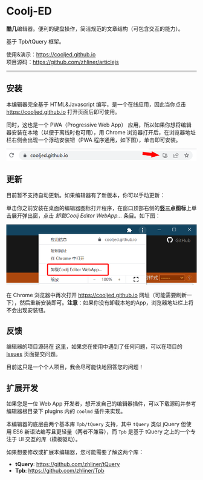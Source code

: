 # Coolj-ED

**酷几**编辑器。便利的键盘操作，简洁规范的文章结构（可包含交互的能力）。

基于 Tpb/tQuery 框架。

使用&演示：<https://cooljed.github.io><br>
项目源码：<https://github.com/zhliner/articlejs>

------

## 安装

本编辑器完全基于 HTML&Javascript 编写，是一个在线应用，因此当你点击 <https://cooljed.github.io> 打开页面后即可使用。

同时，这也是一个 PWA（Progressive Web App） 应用，所以如果你想将编辑器安装在本地（以便于离线时也可用），用 Chrome 浏览器打开后，在浏览器地址栏右侧会出现一个浮动安装钮（PWA 程序通用，如下图），单击即可安装。

![浏览器安装PWA](upload/data/images/install-pwa.png)


## 更新

目前暂不支持自动更新。如果编辑器有了新版本，你可以手动更新：

单击你之前安装在桌面的编辑器图标打开程序，在窗口顶部右侧的**竖三点图标**上单击展开弹出窗，点击 *卸载Coolj Editor WebApp...* 条目。如下图：

![浏览器卸载PWA](upload/data/images/uninstall-pwa.png)

在 Chrome 浏览器中再次打开 <https://cooljed.github.io> 网址（可能需要刷新一下），然后重新安装即可。**注意**：如果你没有卸载本地的App，浏览器地址栏上将不会出现安装钮。


## 反馈

编辑器的项目源码在 [这里](https://github.com/zhliner/articlejs)，如果您在使用中遇到了任何问题，可以在项目的 [Issues](https://github.com/zhliner/articlejs/issues) 页面提交问题。

目前这只是一个个人项目，我会尽可能快地回答您的问题！


## 扩展开发

如果您是一位 Web App 开发者，想开发自己的编辑器插件，可以下载源码并参考编辑器根目录下 plugins 内的 `coolmd` 插件来实现。

本编辑器的底层由两个基本库 `Tpb/tQuery` 支持，其中 `tQuery` 类似 jQuery 但使用 ES6 新语法编写且更轻量（两者不兼容），而 `Tpb` 是基于 tQuery 之上的一个专注于 UI 交互的库（模板驱动）。

如果想要修改或扩展本编辑器，您可能需要了解这两个库：

- **tQuery**: <https://github.com/zhliner/tQuery>
- **Tpb**: <https://github.com/zhliner/Tpb>
